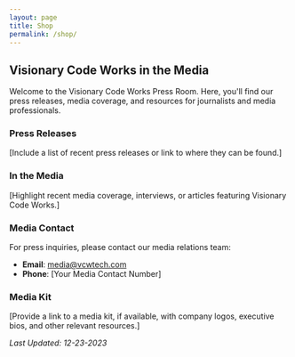 ```yaml
---
layout: page
title: Shop
permalink: /shop/
---
```


## Visionary Code Works in the Media

Welcome to the Visionary Code Works Press Room. Here, you'll find our press releases, media coverage, and resources for journalists and media professionals.

### Press Releases

[Include a list of recent press releases or link to where they can be found.]

### In the Media

[Highlight recent media coverage, interviews, or articles featuring Visionary Code Works.]

### Media Contact

For press inquiries, please contact our media relations team:

- **Email**: [media@vcwtech.com](mailto:media@vcwtech.com)
- **Phone**: [Your Media Contact Number]

### Media Kit

[Provide a link to a media kit, if available, with company logos, executive bios, and other relevant resources.]

_Last Updated: 12-23-2023_
